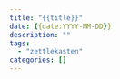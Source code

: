 ```yaml
---
title: "{{title}}"
date: {{date:YYYY-MM-DD}}
description: ""
tags: 
  - "zettlekasten"
categories: []
---
```

